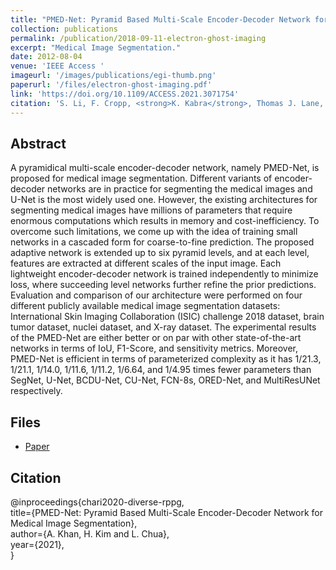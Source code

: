 ```yaml
---
title: "PMED-Net: Pyramid Based Multi-Scale Encoder-Decoder Network for Medical Image Segmentation"
collection: publications
permalink: /publication/2018-09-11-electron-ghost-imaging
excerpt: "Medical Image Segmentation."
date: 2012-08-04
venue: 'IEEE Access '
imageurl: '/images/publications/egi-thumb.png'
paperurl: '/files/electron-ghost-imaging.pdf'
link: 'https://doi.org/10.1109/ACCESS.2021.3071754'
citation: 'S. Li, F. Cropp, <strong>K. Kabra</strong>, Thomas J. Lane, G. Wetzstein, P. Musumeci, and D. Ratner (2018). &quot;PMED-Net: Pyramid Based Multi-Scale Encoder-Decoder Network for Medical Image Segmentation.&quot; <i> IEEE Access , 121</i>(11). doi:10.1109/ACCESS.2021.3071754'
---
```


## Abstract
A pyramidical multi-scale encoder-decoder network, namely PMED-Net, is proposed for medical image segmentation. Different variants of encoder-decoder networks are in practice for segmenting the medical images and U-Net is the most widely used one. However, the existing architectures for segmenting medical images have millions of parameters that require enormous computations which results in memory and cost-inefficiency. To overcome such limitations, we come up with the idea of training small networks in a cascaded form for coarse-to-fine prediction. The proposed adaptive network is extended up to six pyramid levels, and at each level, features are extracted at different scales of the input image. Each lightweight encoder-decoder network is trained independently to minimize loss, where succeeding level networks further refine the prior predictions. Evaluation and comparison of our architecture were performed on four different publicly available medical image segmentation datasets: International Skin Imaging Collaboration
(ISIC) challenge 2018 dataset, brain tumor dataset, nuclei dataset, and X-ray dataset. The experimental results of the PMED-Net are either better or on par with other state-of-the-art networks in terms of IoU, F1-Score, and sensitivity metrics. Moreover, PMED-Net is efficient in terms of parameterized complexity as it has 1/21.3, 1/21.1, 1/14.0, 1/11.6, 1/11.2, 1/6.64, and 1/4.95 times fewer parameters than SegNet, U-Net, BCDU-Net, CU-Net, FCN-8s, ORED-Net, and MultiResUNet respectively.

## Files
- [Paper](/files//files/PMED-Net.pdf)

## Citation
@inproceedings{chari2020-diverse-rppg,<br>
    title={PMED-Net: Pyramid Based Multi-Scale Encoder-Decoder Network for Medical Image Segmentation}, <br>
    author={A. Khan, H. Kim and L. Chua},<br>
    year={2021},<br>
}
